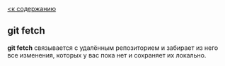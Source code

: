 [<к содержанию](./readme.md)

## git fetch

**git fetch** связывается с удалённым репозиторием и забирает из него все изменения, которых у вас пока нет и сохраняет их локально.